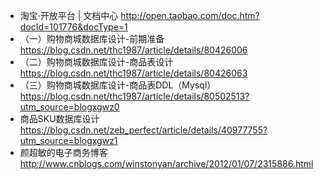 * 淘宝·开放平台 | 文档中心 http://open.taobao.com/doc.htm?docId=101776&docType=1
* （一）购物商城数据库设计-前期准备 https://blog.csdn.net/thc1987/article/details/80426006
* （二）购物商城数据库设计-商品表设计 https://blog.csdn.net/thc1987/article/details/80426063
*  （三）购物商城数据库设计-商品表DDL（Mysql）https://blog.csdn.net/thc1987/article/details/80502513?utm_source=blogxgwz0
* 商品SKU数据库设计 https://blog.csdn.net/zeb_perfect/article/details/40977755?utm_source=blogxgwz1
* 颜超敏的电子商务博客 http://www.cnblogs.com/winstonyan/archive/2012/01/07/2315886.html
